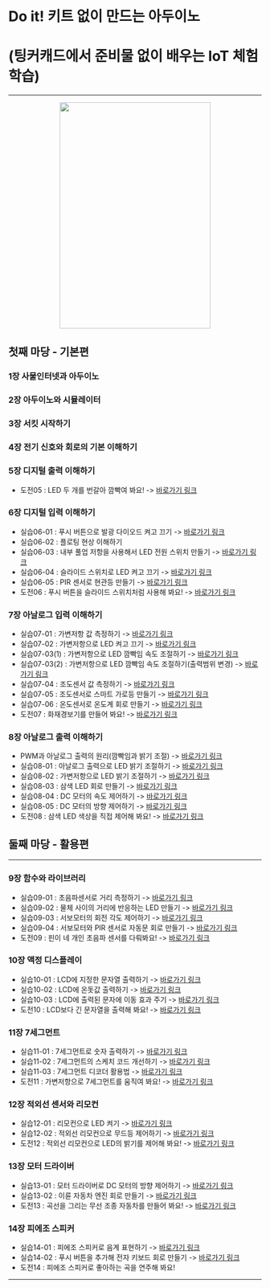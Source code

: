 Do it! 키트 없이 만드는 아두이노
==========================
(팅커캐드에서 준비물 없이 배우는 IoT 체험 학습)
==========================
***
<center><img src="https://github.com/yulian/arduino_simulation/blob/master/Doit_%E1%84%8B%E1%85%A1%E1%84%83%E1%85%AE%E1%84%8B%E1%85%B5%E1%84%82%E1%85%A9%20%E1%84%8B%E1%85%B5%E1%86%B8%E1%84%8E%E1%85%A6%E1%84%91%E1%85%AD%E1%84%8C%E1%85%B5.jpg" width="300" height="450"></center>

첫째 마당 - 기본편
--------------

### 1장 사물인터넷과 아두이노
### 2장 아두이노와 시뮬레이터
### 3장 서킷 시작하기
### 4장 전기 신호와 회로의 기본 이해하기
### 5장 디지털 출력 이해하기
* 도전05 : LED 두 개를 번갈아 깜빡여 봐요! -> [바로가기 링크](https://github.com/yulian/arduino_simulation/blob/master/challenge/challenge05.ino)
### 6장 디지털 입력 이해하기
* 실습06-01 : 푸시 버튼으로 발광 다이오드 켜고 끄기 -> [바로가기 링크](https://github.com/yulian/arduino_simulation/blob/master/example/example06-01.ino)
* 실습06-02 : 플로팅 현상 이해하기
* 실습06-03 : 내부 풀업 저항을 사용해서 LED 전원 스위치 만들기 -> [바로가기 링크](https://github.com/yulian/arduino_simulation/blob/master/example/example06-02.ino)
* 실습06-04 : 슬라이드 스위치로 LED 켜고 끄기 -> [바로가기 링크](https://github.com/yulian/arduino_simulation/blob/master/example/example06-03.ino)
* 실습06-05 : PIR 센서로 현관등 만들기 -> [바로가기 링크](https://github.com/yulian/arduino_simulation/blob/master/example/example06-04.ino)
* 도전06 : 푸시 버튼을 슬라이드 스위치처럼 사용해 봐요! -> [바로가기 링크](https://github.com/yulian/arduino_simulation/blob/master/challenge/challenge06.ino)
### 7장 아날로그 입력 이해하기
* 실습07-01 : 가변저항 값 측정하기 -> [바로가기 링크](https://github.com/yulian/arduino_simulation/blob/master/example/example07-01.ino)
* 실습07-02 : 가변저항으로 LED 켜고 끄기 -> [바로가기 링크](https://github.com/yulian/arduino_simulation/blob/master/example/example07-02.ino)
* 실습07-03(1) : 가변저항으로 LED 깜빡임 속도 조절하기 -> [바로가기 링크](https://github.com/yulian/arduino_simulation/blob/master/example/example07-03.ino)
* 실습07-03(2) : 가변저항으로 LED 깜빡임 속도 조절하기(출력범위 변경) -> [바로가기 링크](https://github.com/yulian/arduino_simulation/blob/master/example/example07-04.ino)
* 실습07-04 : 조도센서 값 측정하기 -> [바로가기 링크](https://github.com/yulian/arduino_simulation/blob/master/example/example07-05.ino)
* 실습07-05 : 조도센서로 스마트 가로등 만들기 -> [바로가기 링크](https://github.com/yulian/arduino_simulation/blob/master/example/example07-06.ino)
* 실습07-06 : 온도센서로 온도계 회로 만들기 -> [바로가기 링크](https://github.com/yulian/arduino_simulation/blob/master/example/example07-07.ino)
* 도전07 : 화재경보기를 만들어 봐요! -> [바로가기 링크](https://github.com/yulian/arduino_simulation/blob/master/challenge/challenge07.ino)
### 8장 아날로그 출력 이해하기
* PWM과 아날로그 출력의 원리(깜빡임과 밝기 조절) -> [바로가기 링크](https://github.com/yulian/arduino_simulation/blob/master/example/example08-01.ino)
* 실습08-01 : 아날로그 출력으로 LED 밝기 조절하기 -> [바로가기 링크](https://github.com/yulian/arduino_simulation/blob/master/example/example08-02.ino)
* 실습08-02 : 가변저항으로 LED 밝기 조절하기 -> [바로가기 링크](https://github.com/yulian/arduino_simulation/blob/master/example/example08-03.ino)
* 실습08-03 : 삼색 LED 회로 만들기 -> [바로가기 링크](https://github.com/yulian/arduino_simulation/blob/master/example/example08-04.ino)
* 실습08-04 : DC 모터의 속도 제어하기 -> [바로가기 링크](https://github.com/yulian/arduino_simulation/blob/master/example/example08-05.ino)
* 실습08-05 : DC 모터의 방향 제어하기 -> [바로가기 링크](https://github.com/yulian/arduino_simulation/blob/master/example/example08-06.ino)
* 도전08 : 삼색 LED 색상을 직접 제어해 봐요! -> [바로가기 링크](https://github.com/yulian/arduino_simulation/blob/master/challenge/challenge08.ino)

둘째 마당 - 활용편
--------------
***

### 9장 함수와 라이브러리
* 실습09-01 : 초음파센서로 거리 측정하기 -> [바로가기 링크](https://github.com/yulian/arduino_simulation/blob/master/example/example09-01.ino)
* 실습09-02 : 물체 사이의 거리에 반응하는 LED 만들기 -> [바로가기 링크](https://github.com/yulian/arduino_simulation/blob/master/example/example09-02.ino)
* 실습09-03 : 서보모터의 회전 각도 제어하기 -> [바로가기 링크](https://github.com/yulian/arduino_simulation/blob/master/example/example09-03.ino)
* 실습09-04 : 서보모터와 PIR 센서로 자동문 회로 만들기 -> [바로가기 링크](https://github.com/yulian/arduino_simulation/blob/master/example/example09-04.ino)
* 도전09 : 핀이 네 개인 초음파 센서를 다뤄봐요! -> [바로가기 링크](https://github.com/yulian/arduino_simulation/blob/master/challenge/challenge09.ino)
### 10장 액정 디스플레이
* 실습10-01 : LCD에 지정한 문자열 출력하기 -> [바로가기 링크](https://github.com/yulian/arduino_simulation/blob/master/example/example10-01.ino)
* 실습10-02 : LCD에 온돗값 출력하기 -> [바로가기 링크](https://github.com/yulian/arduino_simulation/blob/master/example/example10-02.ino)
* 실습10-03 : LCD에 출력된 문자에 이동 효과 주기 -> [바로가기 링크](https://github.com/yulian/arduino_simulation/blob/master/example/example10-03.ino)
* 도전10 : LCD보다 긴 문자열을 출력해 봐요! -> [바로가기 링크](https://github.com/yulian/arduino_simulation/blob/master/challenge/challenge10.ino)
### 11장 7세그먼트
* 실습11-01 : 7세그먼트로 숫자 출력하기 -> [바로가기 링크](https://github.com/yulian/arduino_simulation/blob/master/example/example11-01.ino)
* 실습11-02 : 7세그먼트의 스케치 코드 개선하기 -> [바로가기 링크](https://github.com/yulian/arduino_simulation/blob/master/example/example11-02.ino)
* 실습11-03 : 7세그먼트 디코더 활용법 -> [바로가기 링크](https://github.com/yulian/arduino_simulation/blob/master/example/example11-03.ino)
* 도전11 : 가변저항으로 7세그먼트를 움직여 봐요! -> [바로가기 링크](https://github.com/yulian/arduino_simulation/blob/master/challenge/challenge11.ino)
### 12장 적외선 센서와 리모컨
* 실습12-01 : 리모컨으로 LED 켜기 -> [바로가기 링크](https://github.com/yulian/arduino_simulation/blob/master/example/example12-01.ino)
* 실습12-02 : 적외선 리모컨으로 무드등 제어하기 -> [바로가기 링크](https://github.com/yulian/arduino_simulation/blob/master/example/example12-02.ino)
* 도전12 : 적외선 리모컨으로 LED의 밝기를 제어해 봐요! -> [바로가기 링크](https://github.com/yulian/arduino_simulation/blob/master/challenge/challenge12.ino)
### 13장 모터 드라이버
* 실습13-01 : 모터 드라이버로 DC 모터의 방향 제어하기 -> [바로가기 링크](https://github.com/yulian/arduino_simulation/blob/master/example/example13-01.ino)
* 실습13-02 : 이륜 자동차 엔진 회로 만들기 -> [바로가기 링크](https://github.com/yulian/arduino_simulation/blob/master/example/example13-01.ino)
* 도전13 : 곡선을 그리는 무선 조종 자동차를 만들어 봐요! -> [바로가기 링크](https://github.com/yulian/arduino_simulation/blob/master/challenge/challenge13.ino)
### 14장 피에조 스피커
* 실습14-01 : 피에조 스피커로 음계 표현하기 -> [바로가기 링크](https://github.com/yulian/arduino_simulation/blob/master/example/example14-01.ino)
* 실습14-02 : 푸시 버튼을 추가해 전자 키보드 회로 만들기 -> [바로가기 링크](https://github.com/yulian/arduino_simulation/blob/master/example/example14-02.ino)
* 도전14 : 피에조 스피커로 좋아하는 곡을 연주해 봐요!
***

